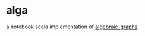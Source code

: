 # alga

a notebook scala implementation of [algebraic-graphs](https://github.com/snowleopard/alga-paper).

